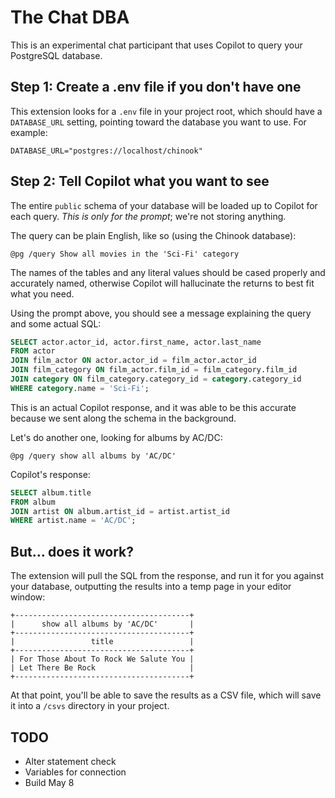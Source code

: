 # The Chat DBA

This is an experimental chat participant that uses Copilot to query your PostgreSQL database.

## Step 1: Create a .env file if you don't have one

This extension looks for a `.env` file in your project root, which should have a `DATABASE_URL` setting, pointing toward the database you want to use. For example:

```
DATABASE_URL="postgres://localhost/chinook"
```

## Step 2: Tell Copilot what you want to see

The entire `public` schema of your database will be loaded up to Copilot for each query. _This is only for the prompt_; we're not storing anything.

The query can be plain English, like so (using the Chinook database):

```
@pg /query Show all movies in the 'Sci-Fi' category
```

The names of the tables and any literal values should be cased properly and accurately named, otherwise Copilot will hallucinate the returns to best fit what you need.

Using the prompt above, you should see a message explaining the query and some actual SQL:

```sql
SELECT actor.actor_id, actor.first_name, actor.last_name
FROM actor
JOIN film_actor ON actor.actor_id = film_actor.actor_id
JOIN film_category ON film_actor.film_id = film_category.film_id
JOIN category ON film_category.category_id = category.category_id
WHERE category.name = 'Sci-Fi';
```

This is an actual Copilot response, and it was able to be this accurate because we sent along the schema in the background.

Let's do another one, looking for albums by AC/DC:

```
@pg /query show all albums by 'AC/DC'
```

Copilot's response:

```sql
SELECT album.title
FROM album
JOIN artist ON album.artist_id = artist.artist_id
WHERE artist.name = 'AC/DC';
```

## But... does it work?

The extension will pull the SQL from the response, and run it for you against your database, outputting the results into a temp page in your editor window:

```
+---------------------------------------+
|      show all albums by 'AC/DC'       |
+---------------------------------------+
|                 title                 |
+---------------------------------------+
| For Those About To Rock We Salute You |
| Let There Be Rock                     |
+---------------------------------------+
```

At that point, you'll be able to save the results as a CSV file, which will save it into a `/csvs` directory in your project.

## TODO

 - Alter statement check
 - Variables for connection
 - Build May 8